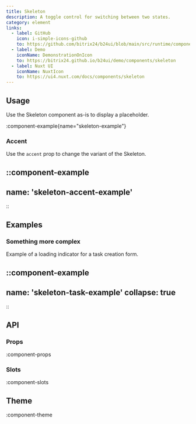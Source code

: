 ```yaml
---
title: Skeleton
description: A toggle control for switching between two states.
category: element
links:
  - label: GitHub
    icon: i-simple-icons-github
    to: https://github.com/bitrix24/b24ui/blob/main/src/runtime/components/Skeleton
  - label: Demo
    iconName: DemonstrationOnIcon
    to: https://bitrix24.github.io/b24ui/demo/components/skeleton
  - label: Nuxt UI
    iconName: NuxtIcon
    to: https://ui4.nuxt.com/docs/components/skeleton
---
```


## Usage

Use the Skeleton component as-is to display a placeholder.

:component-example{name="skeleton-example"}

### Accent

Use the `accent` prop to change the variant of the Skeleton.

::component-example
---
name: 'skeleton-accent-example'
---
::

## Examples

### Something more complex

Example of a loading indicator for a task creation form.

::component-example
---
name: 'skeleton-task-example'
collapse: true
---
::

## API

### Props

:component-props

### Slots

:component-slots

## Theme

:component-theme
